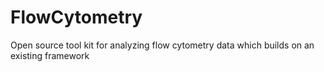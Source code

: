 # FlowCytometry
Open source tool kit for analyzing flow cytometry data which builds on an existing framework 
